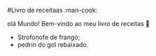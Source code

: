 #Livro de receitaas :man-cook:

olá Mundo! Bem-vindo ao meu livro de receitas :wave:

 - Strofonofe de frango;
 - pedrin do gol rebaixado.